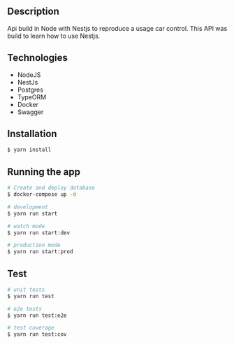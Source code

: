 ## Description

Api build in Node with Nestjs to reproduce a usage car control. This API was build to learn how to use Nestjs.

## Technologies
- NodeJS
- NestJs
- Postgres
- TypeORM
- Docker
- Swagger

## Installation

```bash
$ yarn install
```

## Running the app

```bash
# Create and deploy database
$ docker-compose up -d

# development
$ yarn run start

# watch mode
$ yarn run start:dev

# production mode
$ yarn run start:prod
```

## Test

```bash
# unit tests
$ yarn run test

# e2e tests
$ yarn run test:e2e

# test coverage
$ yarn run test:cov
```